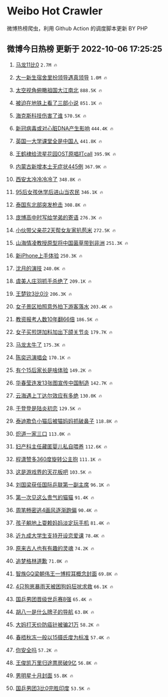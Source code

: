 # Weibo Hot Crawler 



微博热榜爬虫，利用 Github Action 的调度脚本更新 BY PHP 


## 微博今日热榜 更新于 2022-10-06 17:25:25 
1. [马龙11比0](https://s.weibo.com/weibo?q=%23%E9%A9%AC%E9%BE%9911%E6%AF%940%23&t=31&band_rank=1&Refer=top) `2.7M 🔥` 

1. [大一新生宿舍里扮领导遇真领导](https://s.weibo.com/weibo?q=%23%E5%A4%A7%E4%B8%80%E6%96%B0%E7%94%9F%E5%AE%BF%E8%88%8D%E9%87%8C%E6%89%AE%E9%A2%86%E5%AF%BC%E9%81%87%E7%9C%9F%E9%A2%86%E5%AF%BC%23&t=31&band_rank=2&Refer=top) `1.0M 🔥` 

1. [太空视角俯瞰祖国大江南北](https://s.weibo.com/weibo?q=%23%E5%A4%AA%E7%A9%BA%E8%A7%86%E8%A7%92%E4%BF%AF%E7%9E%B0%E7%A5%96%E5%9B%BD%E5%A4%A7%E6%B1%9F%E5%8D%97%E5%8C%97%23&t=31&band_rank=3&Refer=top) `888.5K 🔥` 

1. [被迫在地铁上看了三部小说](https://s.weibo.com/weibo?q=%23%E8%A2%AB%E8%BF%AB%E5%9C%A8%E5%9C%B0%E9%93%81%E4%B8%8A%E7%9C%8B%E4%BA%86%E4%B8%89%E9%83%A8%E5%B0%8F%E8%AF%B4%23&t=31&band_rank=4&Refer=top) `851.1K 🔥` 

1. [海克斯科技伤害了谁](https://s.weibo.com/weibo?q=%23%E6%B5%B7%E5%85%8B%E6%96%AF%E7%A7%91%E6%8A%80%E4%BC%A4%E5%AE%B3%E4%BA%86%E8%B0%81%23&t=31&band_rank=5&Refer=top) `570.5K 🔥` 

1. [新冠病毒或对心脏DNA产生影响](https://s.weibo.com/weibo?q=%23%E6%96%B0%E5%86%A0%E7%97%85%E6%AF%92%E6%88%96%E5%AF%B9%E5%BF%83%E8%84%8FDNA%E4%BA%A7%E7%94%9F%E5%BD%B1%E5%93%8D%23&t=31&band_rank=6&Refer=top) `444.4K 🔥` 

1. [英国一大学课堂全是中国人](https://s.weibo.com/weibo?q=%23%E8%8B%B1%E5%9B%BD%E4%B8%80%E5%A4%A7%E5%AD%A6%E8%AF%BE%E5%A0%82%E5%85%A8%E6%98%AF%E4%B8%AD%E5%9B%BD%E4%BA%BA%23&t=31&band_rank=7&Refer=top) `441.8K 🔥` 

1. [王鹤棣给流星花园OST原唱打call](https://s.weibo.com/weibo?q=%23%E7%8E%8B%E9%B9%A4%E6%A3%A3%E7%BB%99%E6%B5%81%E6%98%9F%E8%8A%B1%E5%9B%ADOST%E5%8E%9F%E5%94%B1%E6%89%93call%23&t=31&band_rank=8&Refer=top) `395.9K 🔥` 

1. [内蒙古新增本土无症状445例](https://s.weibo.com/weibo?q=%23%E5%86%85%E8%92%99%E5%8F%A4%E6%96%B0%E5%A2%9E%E6%9C%AC%E5%9C%9F%E6%97%A0%E7%97%87%E7%8A%B6445%E4%BE%8B%23&t=31&band_rank=9&Refer=top) `367.9K 🔥` 

1. [西安太冷冷冷冷了](https://s.weibo.com/weibo?q=%23%E8%A5%BF%E5%AE%89%E5%A4%AA%E5%86%B7%E5%86%B7%E5%86%B7%E5%86%B7%E4%BA%86%23&t=31&band_rank=10&Refer=top) `348.8K 🔥` 

1. [95后女孩休学后进山当农民](https://s.weibo.com/weibo?q=%2395%E5%90%8E%E5%A5%B3%E5%AD%A9%E4%BC%91%E5%AD%A6%E5%90%8E%E8%BF%9B%E5%B1%B1%E5%BD%93%E5%86%9C%E6%B0%91%23&t=31&band_rank=11&Refer=top) `346.1K 🔥` 

1. [泰国东北部突发枪击](https://s.weibo.com/weibo?q=%23%E6%B3%B0%E5%9B%BD%E4%B8%9C%E5%8C%97%E9%83%A8%E7%AA%81%E5%8F%91%E6%9E%AA%E5%87%BB%23&t=31&band_rank=12&Refer=top) `308.8K 🔥` 

1. [庞博高中时写给学弟的寄语](https://s.weibo.com/weibo?q=%23%E5%BA%9E%E5%8D%9A%E9%AB%98%E4%B8%AD%E6%97%B6%E5%86%99%E7%BB%99%E5%AD%A6%E5%BC%9F%E7%9A%84%E5%AF%84%E8%AF%AD%23&t=31&band_rank=13&Refer=top) `276.3K 🔥` 

1. [小伙带父亲花2天帮女友家扒苞米](https://s.weibo.com/weibo?q=%23%E5%B0%8F%E4%BC%99%E5%B8%A6%E7%88%B6%E4%BA%B2%E8%8A%B12%E5%A4%A9%E5%B8%AE%E5%A5%B3%E5%8F%8B%E5%AE%B6%E6%89%92%E8%8B%9E%E7%B1%B3%23&t=31&band_rank=14&Refer=top) `272.5K 🔥` 

1. [山海情凌教授原型将中国菌草带到非洲](https://s.weibo.com/weibo?q=%23%E5%B1%B1%E6%B5%B7%E6%83%85%E5%87%8C%E6%95%99%E6%8E%88%E5%8E%9F%E5%9E%8B%E5%B0%86%E4%B8%AD%E5%9B%BD%E8%8F%8C%E8%8D%89%E5%B8%A6%E5%88%B0%E9%9D%9E%E6%B4%B2%23&t=31&band_rank=15&Refer=top) `251.3K 🔥` 

1. [新iPhone上手体验](https://s.weibo.com/weibo?q=%E6%96%B0iPhone%E4%B8%8A%E6%89%8B%E4%BD%93%E9%AA%8C&t=31&band_rank=16&Refer=top) `250.3K 🔥` 

1. [沈月的演技](https://s.weibo.com/weibo?q=%23%E6%B2%88%E6%9C%88%E7%9A%84%E6%BC%94%E6%8A%80%23&t=31&band_rank=17&Refer=top) `240.0K 🔥` 

1. [虞美人庄羽抓手杀绝了](https://s.weibo.com/weibo?q=%23%E8%99%9E%E7%BE%8E%E4%BA%BA%E5%BA%84%E7%BE%BD%E6%8A%93%E6%89%8B%E6%9D%80%E7%BB%9D%E4%BA%86%23&t=31&band_rank=18&Refer=top) `209.1K 🔥` 

1. [王楚钦3比0沙](https://s.weibo.com/weibo?q=%23%E7%8E%8B%E6%A5%9A%E9%92%A63%E6%AF%940%E6%B2%99%23&t=31&band_rank=19&Refer=top) `206.3K 🔥` 

1. [女子景区拍照意外拍下游客落水](https://s.weibo.com/weibo?q=%23%E5%A5%B3%E5%AD%90%E6%99%AF%E5%8C%BA%E6%8B%8D%E7%85%A7%E6%84%8F%E5%A4%96%E6%8B%8D%E4%B8%8B%E6%B8%B8%E5%AE%A2%E8%90%BD%E6%B0%B4%23&t=31&band_rank=20&Refer=top) `203.4K 🔥` 

1. [教资报考人数10年翻66倍](https://s.weibo.com/weibo?q=%23%E6%95%99%E8%B5%84%E6%8A%A5%E8%80%83%E4%BA%BA%E6%95%B010%E5%B9%B4%E7%BF%BB66%E5%80%8D%23&t=31&band_rank=21&Refer=top) `186.5K 🔥` 

1. [女子买煎饼加料加出下颌关节炎](https://s.weibo.com/weibo?q=%23%E5%A5%B3%E5%AD%90%E4%B9%B0%E7%85%8E%E9%A5%BC%E5%8A%A0%E6%96%99%E5%8A%A0%E5%87%BA%E4%B8%8B%E9%A2%8C%E5%85%B3%E8%8A%82%E7%82%8E%23&t=31&band_rank=22&Refer=top) `179.7K 🔥` 

1. [马龙太牛了](https://s.weibo.com/weibo?q=%E9%A9%AC%E9%BE%99%E5%A4%AA%E7%89%9B%E4%BA%86&t=31&band_rank=23&Refer=top) `175.3K 🔥` 

1. [陈奕迅演唱会](https://s.weibo.com/weibo?q=%23%E9%99%88%E5%A5%95%E8%BF%85%E6%BC%94%E5%94%B1%E4%BC%9A%23&t=31&band_rank=24&Refer=top) `170.1K 🔥` 

1. [有个15后家长是啥体验](https://s.weibo.com/weibo?q=%23%E6%9C%89%E4%B8%AA15%E5%90%8E%E5%AE%B6%E9%95%BF%E6%98%AF%E5%95%A5%E4%BD%93%E9%AA%8C%23&t=31&band_rank=25&Refer=top) `149.2K 🔥` 

1. [华春莹连发13张图宣传中国制造](https://s.weibo.com/weibo?q=%23%E5%8D%8E%E6%98%A5%E8%8E%B9%E8%BF%9E%E5%8F%9113%E5%BC%A0%E5%9B%BE%E5%AE%A3%E4%BC%A0%E4%B8%AD%E5%9B%BD%E5%88%B6%E9%80%A0%23&t=31&band_rank=26&Refer=top) `142.7K 🔥` 

1. [云海遇上丁达尔效应有多绝](https://s.weibo.com/weibo?q=%23%E4%BA%91%E6%B5%B7%E9%81%87%E4%B8%8A%E4%B8%81%E8%BE%BE%E5%B0%94%E6%95%88%E5%BA%94%E6%9C%89%E5%A4%9A%E7%BB%9D%23&t=31&band_rank=27&Refer=top) `130.0K 🔥` 

1. [于登登是陆炎初恋](https://s.weibo.com/weibo?q=%23%E4%BA%8E%E7%99%BB%E7%99%BB%E6%98%AF%E9%99%86%E7%82%8E%E5%88%9D%E6%81%8B%23&t=31&band_rank=28&Refer=top) `129.5K 🔥` 

1. [泰迪欺负小猫后被猫妈妈抓破鼻子](https://s.weibo.com/weibo?q=%23%E6%B3%B0%E8%BF%AA%E6%AC%BA%E8%B4%9F%E5%B0%8F%E7%8C%AB%E5%90%8E%E8%A2%AB%E7%8C%AB%E5%A6%88%E5%A6%88%E6%8A%93%E7%A0%B4%E9%BC%BB%E5%AD%90%23&t=31&band_rank=29&Refer=top) `118.8K 🔥` 

1. [炽道一家三口](https://s.weibo.com/weibo?q=%23%E7%82%BD%E9%81%93%E4%B8%80%E5%AE%B6%E4%B8%89%E5%8F%A3%23&t=31&band_rank=30&Refer=top) `113.0K 🔥` 

1. [妇产科主任藏匿婴儿私自喂养](https://s.weibo.com/weibo?q=%23%E5%A6%87%E4%BA%A7%E7%A7%91%E4%B8%BB%E4%BB%BB%E8%97%8F%E5%8C%BF%E5%A9%B4%E5%84%BF%E7%A7%81%E8%87%AA%E5%96%82%E5%85%BB%23&t=31&band_rank=31&Refer=top) `112.6K 🔥` 

1. [程潇赞多360度旋转公主抱](https://s.weibo.com/weibo?q=%23%E7%A8%8B%E6%BD%87%E8%B5%9E%E5%A4%9A360%E5%BA%A6%E6%97%8B%E8%BD%AC%E5%85%AC%E4%B8%BB%E6%8A%B1%23&t=31&band_rank=32&Refer=top) `111.1K 🔥` 

1. [这是游戏界的天花板吧](https://s.weibo.com/weibo?q=%23%E8%BF%99%E6%98%AF%E6%B8%B8%E6%88%8F%E7%95%8C%E7%9A%84%E5%A4%A9%E8%8A%B1%E6%9D%BF%E5%90%A7%23&t=31&band_rank=33&Refer=top) `103.5K 🔥` 

1. [刘国梁获任国际乒联第一副主席](https://s.weibo.com/weibo?q=%23%E5%88%98%E5%9B%BD%E6%A2%81%E8%8E%B7%E4%BB%BB%E5%9B%BD%E9%99%85%E4%B9%92%E8%81%94%E7%AC%AC%E4%B8%80%E5%89%AF%E4%B8%BB%E5%B8%AD%23&t=31&band_rank=34&Refer=top) `96.1K 🔥` 

1. [第一次见这么贵气的猫猫](https://s.weibo.com/weibo?q=%23%E7%AC%AC%E4%B8%80%E6%AC%A1%E8%A7%81%E8%BF%99%E4%B9%88%E8%B4%B5%E6%B0%94%E7%9A%84%E7%8C%AB%E7%8C%AB%23&t=31&band_rank=35&Refer=top) `91.4K 🔥` 

1. [周笔畅密逃4画风逐渐跑偏](https://s.weibo.com/weibo?q=%23%E5%91%A8%E7%AC%94%E7%95%85%E5%AF%86%E9%80%834%E7%94%BB%E9%A3%8E%E9%80%90%E6%B8%90%E8%B7%91%E5%81%8F%23&t=31&band_rank=36&Refer=top) `90.4K 🔥` 

1. [孩子躺地上耍赖妈妈淡定玩手机](https://s.weibo.com/weibo?q=%23%E5%AD%A9%E5%AD%90%E8%BA%BA%E5%9C%B0%E4%B8%8A%E8%80%8D%E8%B5%96%E5%A6%88%E5%A6%88%E6%B7%A1%E5%AE%9A%E7%8E%A9%E6%89%8B%E6%9C%BA%23&t=31&band_rank=37&Refer=top) `81.4K 🔥` 

1. [近九成大学生支持开设恋爱课](https://s.weibo.com/weibo?q=%23%E8%BF%91%E4%B9%9D%E6%88%90%E5%A4%A7%E5%AD%A6%E7%94%9F%E6%94%AF%E6%8C%81%E5%BC%80%E8%AE%BE%E6%81%8B%E7%88%B1%E8%AF%BE%23&t=31&band_rank=38&Refer=top) `78.4K 🔥` 

1. [原来古人也有有趣的灵魂](https://s.weibo.com/weibo?q=%23%E5%8E%9F%E6%9D%A5%E5%8F%A4%E4%BA%BA%E4%B9%9F%E6%9C%89%E6%9C%89%E8%B6%A3%E7%9A%84%E7%81%B5%E9%AD%82%23&t=31&band_rank=39&Refer=top) `74.2K 🔥` 

1. [追梦格林道歉](https://s.weibo.com/weibo?q=%23%E8%BF%BD%E6%A2%A6%E6%A0%BC%E6%9E%97%E9%81%93%E6%AD%89%23&t=31&band_rank=40&Refer=top) `71.0K 🔥` 

1. [智族GQ梁朝伟王一博程耳概念封面](https://s.weibo.com/weibo?q=%23%E6%99%BA%E6%97%8FGQ%E6%A2%81%E6%9C%9D%E4%BC%9F%E7%8E%8B%E4%B8%80%E5%8D%9A%E7%A8%8B%E8%80%B3%E6%A6%82%E5%BF%B5%E5%B0%81%E9%9D%A2%23&t=31&band_rank=41&Refer=top) `69.8K 🔥` 

1. [4只狗崽暴雨天被困狗妈狂吠求救](https://s.weibo.com/weibo?q=%234%E5%8F%AA%E7%8B%97%E5%B4%BD%E6%9A%B4%E9%9B%A8%E5%A4%A9%E8%A2%AB%E5%9B%B0%E7%8B%97%E5%A6%88%E7%8B%82%E5%90%A0%E6%B1%82%E6%95%91%23&t=31&band_rank=42&Refer=top) `66.1K 🔥` 

1. [国乒男团晋级世乒赛8强](https://s.weibo.com/weibo?q=%23%E5%9B%BD%E4%B9%92%E7%94%B7%E5%9B%A2%E6%99%8B%E7%BA%A7%E4%B8%96%E4%B9%92%E8%B5%9B8%E5%BC%BA%23&t=31&band_rank=43&Refer=top) `65.4K 🔥` 

1. [胡八一是什么牌子的导航](https://s.weibo.com/weibo?q=%23%E8%83%A1%E5%85%AB%E4%B8%80%E6%98%AF%E4%BB%80%E4%B9%88%E7%89%8C%E5%AD%90%E7%9A%84%E5%AF%BC%E8%88%AA%23&t=31&band_rank=44&Refer=top) `63.8K 🔥` 

1. [大妈打天价防癌针被骗21万](https://s.weibo.com/weibo?q=%23%E5%A4%A7%E5%A6%88%E6%89%93%E5%A4%A9%E4%BB%B7%E9%98%B2%E7%99%8C%E9%92%88%E8%A2%AB%E9%AA%9721%E4%B8%87%23&t=31&band_rank=45&Refer=top) `58.2K 🔥` 

1. [春捂秋冻一般以15摄氏度为标准](https://s.weibo.com/weibo?q=%23%E6%98%A5%E6%8D%82%E7%A7%8B%E5%86%BB%E4%B8%80%E8%88%AC%E4%BB%A515%E6%91%84%E6%B0%8F%E5%BA%A6%E4%B8%BA%E6%A0%87%E5%87%86%23&t=31&band_rank=46&Refer=top) `57.4K 🔥` 

1. [你安全吗](https://s.weibo.com/weibo?q=%E4%BD%A0%E5%AE%89%E5%85%A8%E5%90%97&t=31&band_rank=47&Refer=top) `57.2K 🔥` 

1. [王俊凯万里归途票房破9亿](https://s.weibo.com/weibo?q=%23%E7%8E%8B%E4%BF%8A%E5%87%AF%E4%B8%87%E9%87%8C%E5%BD%92%E9%80%94%E7%A5%A8%E6%88%BF%E7%A0%B49%E4%BA%BF%23&t=31&band_rank=48&Refer=top) `56.8K 🔥` 

1. [男明星十月封面](https://s.weibo.com/weibo?q=%23%E7%94%B7%E6%98%8E%E6%98%9F%E5%8D%81%E6%9C%88%E5%B0%81%E9%9D%A2%23&t=31&band_rank=49&Refer=top) `55.8K 🔥` 

1. [国乒男团3比0完胜印度](https://s.weibo.com/weibo?q=%23%E5%9B%BD%E4%B9%92%E7%94%B7%E5%9B%A23%E6%AF%940%E5%AE%8C%E8%83%9C%E5%8D%B0%E5%BA%A6%23&t=31&band_rank=50&Refer=top) `53.5K 🔥` 

